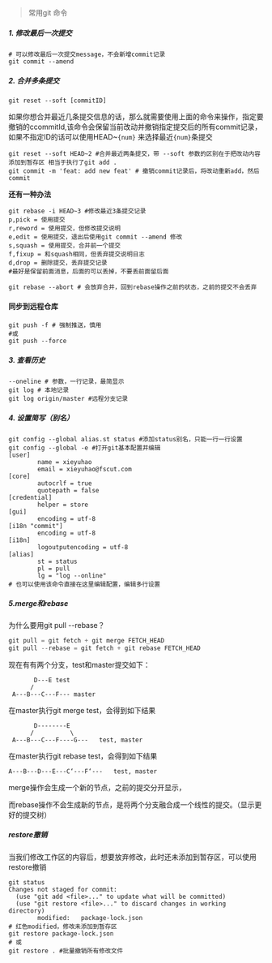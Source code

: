 > 常用git 命令

##### 1. 修改最后一次提交
```shell
# 可以修改最后一次提交message，不会新增commit记录
git commit --amend
```

##### 2. 合并多条提交

```shell
git reset --soft [commitID]
```

如果你想合并最近几条提交信息的话，那么就需要使用上面的命令来操作，指定要撤销的ccommitId,该命令会保留当前改动并撤销指定提交后的所有commit记录，如果不指定ID的话可以使用HEAD~`{num}` 来选择最近`{num}`条提交

```shell
git reset --soft HEAD~2 #合并最近两条提交，带 --soft 参数的区别在于把改动内容添加到暂存区 相当于执行了git add .
git commit -m 'feat: add new feat' # 撤销commit记录后，将改动重新add，然后commit
```

**还有一种办法**

```shell
git rebase -i HEAD~3 #修改最近3条提交记录
p,pick = 使用提交
r,reword = 使用提交，但修改提交说明
e,edit = 使用提交，退出后使用git commit --amend 修改
s,squash = 使用提交，合并前一个提交
f,fixup = 和squash相同，但丢弃提交说明日志
d,drop = 删除提交，丢弃提交记录
#最好是保留前面消息，后面的可以丢掉，不要丢前面留后面

git rebase --abort # 会放弃合并，回到rebase操作之前的状态，之前的提交不会丢弃
```

#### 同步到远程仓库

```shell
git push -f # 强制推送，慎用
#或
git push --force
```

##### 3. 查看历史

```shell
--oneline # 参数，一行记录，最简显示
git log # 本地记录
git log origin/master #远程分支记录
```

##### 4. 设置简写（别名）

```shell
git config --global alias.st status #添加status别名，只能一行一行设置
git config --global -e #打开git基本配置并编辑
[user]
        name = xieyuhao
        email = xieyuhao@fscut.com
[core]
        autocrlf = true
        quotepath = false
[credential]
        helper = store
[gui]
        encoding = utf-8
[i18n "commit"]
        encoding = utf-8
[i18n]
        logoutputencoding = utf-8
[alias]
        st = status
        pl = pull
        lg = "log --online"
# 也可以使用该命令直接在这里编辑配置，编辑多行设置
```

##### 5.merge和rebase

为什么要用git pull --rebase？

```powershell
git pull = git fetch + git merge FETCH_HEAD
git pull --rebase = git fetch + git rebase FETCH_HEAD
```

现在有有两个分支，test和master提交如下：

```shell
       D---E test
      /
 A---B---C---F--- master
```

在master执行git merge test，会得到如下结果

```shell
       D--------E
      /          \
 A---B---C---F----G---   test, master
```

在master执行git rebase test，会得到如下结果

```shell
A---B---D---E---C‘---F‘---   test, master
```

merge操作会生成一个新的节点，之前的提交分开显示，

而rebase操作不会生成新的节点，是将两个分支融合成一个线性的提交。（显示更好的提交树）

##### restore撤销

当我们修改工作区的内容后，想要放弃修改，此时还未添加到暂存区，可以使用restore撤销

```shell
git status
Changes not staged for commit:
  (use "git add <file>..." to update what will be committed)
  (use "git restore <file>..." to discard changes in working directory)
        modified:   package-lock.json
# 红色modified，修改未添加到暂存区
git restore package-lock.json
# 或
git restore . #批量撤销所有修改文件
```



